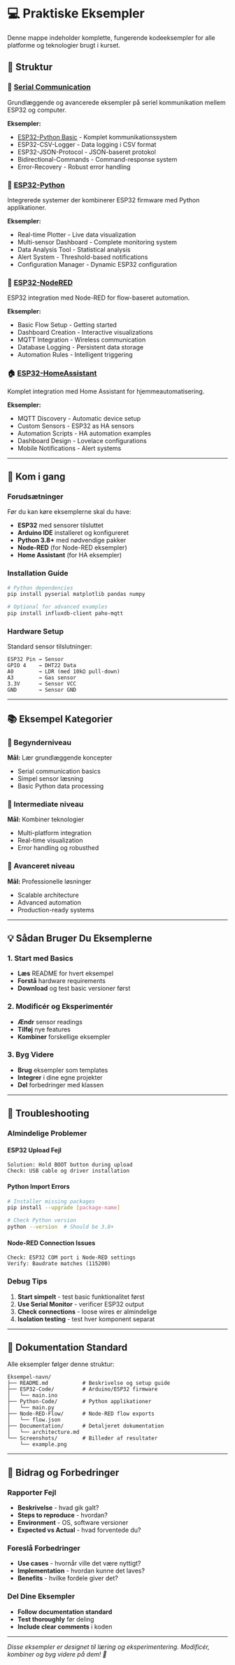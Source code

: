 # 💻 Praktiske Eksempler

Denne mappe indeholder komplette, fungerende kodeeksempler for alle platforme og teknologier brugt i kurset.

## 📁 Struktur

### 📡 [Serial Communication](Serial-Communication/)
Grundlæggende og avancerede eksempler på seriel kommunikation mellem ESP32 og computer.

**Eksempler:**
- [ESP32-Python Basic](Serial-Communication/ESP32-Python-Basic.md) - Komplet kommunikationssystem
- ESP32-CSV-Logger - Data logging i CSV format
- ESP32-JSON-Protocol - JSON-baseret protokol
- Bidirectional-Commands - Command-response system
- Error-Recovery - Robust error handling

### 🐍 [ESP32-Python](ESP32-Python/)
Integrerede systemer der kombinerer ESP32 firmware med Python applikationer.

**Eksempler:**
- Real-time Plotter - Live data visualization
- Multi-sensor Dashboard - Complete monitoring system  
- Data Analysis Tool - Statistical analysis
- Alert System - Threshold-based notifications
- Configuration Manager - Dynamic ESP32 configuration

### 🔄 [ESP32-NodeRED](ESP32-NodeRED/)
ESP32 integration med Node-RED for flow-baseret automation.

**Eksempler:**
- Basic Flow Setup - Getting started
- Dashboard Creation - Interactive visualizations
- MQTT Integration - Wireless communication
- Database Logging - Persistent data storage
- Automation Rules - Intelligent triggering

### 🏠 [ESP32-HomeAssistant](ESP32-HomeAssistant/)
Komplet integration med Home Assistant for hjemmeautomatisering.

**Eksempler:**
- MQTT Discovery - Automatic device setup
- Custom Sensors - ESP32 as HA sensors
- Automation Scripts - HA automation examples
- Dashboard Design - Lovelace configurations
- Mobile Notifications - Alert systems

---

## 🚀 Kom i gang

### Forudsætninger
Før du kan køre eksemplerne skal du have:
- **ESP32** med sensorer tilsluttet
- **Arduino IDE** installeret og konfigureret
- **Python 3.8+** med nødvendige pakker
- **Node-RED** (for Node-RED eksempler)
- **Home Assistant** (for HA eksempler)

### Installation Guide
```bash
# Python dependencies
pip install pyserial matplotlib pandas numpy

# Optional for advanced examples
pip install influxdb-client paho-mqtt
```

### Hardware Setup
Standard sensor tilslutninger:
```
ESP32 Pin → Sensor
GPIO 4    → DHT22 Data
A0        → LDR (med 10kΩ pull-down)
A3        → Gas sensor
3.3V      → Sensor VCC
GND       → Sensor GND
```

---

## 📚 Eksempel Kategorier

### 🎯 Begynderniveau
**Mål:** Lær grundlæggende koncepter
- Serial communication basics
- Simpel sensor læsning
- Basic Python data processing

### 🔧 Intermediate niveau  
**Mål:** Kombiner teknologier
- Multi-platform integration
- Real-time visualization
- Error handling og robusthed

### 🚀 Avanceret niveau
**Mål:** Professionelle løsninger
- Scalable architecture
- Advanced automation
- Production-ready systems

---

## 💡 Sådan Bruger Du Eksemplerne

### 1. Start med Basics
- **Læs** README for hvert eksempel
- **Forstå** hardware requirements
- **Download** og test basic versioner først

### 2. Modificér og Eksperimentér
- **Ændr** sensor readings
- **Tilføj** nye features  
- **Kombiner** forskellige eksempler

### 3. Byg Videre
- **Brug** eksempler som templates
- **Integrer** i dine egne projekter
- **Del** forbedringer med klassen

---

## 🔧 Troubleshooting

### Almindelige Problemer

#### ESP32 Upload Fejl
```
Solution: Hold BOOT button during upload
Check: USB cable og driver installation
```

#### Python Import Errors
```bash
# Installer missing packages
pip install --upgrade [package-name]

# Check Python version
python --version  # Should be 3.8+
```

#### Node-RED Connection Issues
```
Check: ESP32 COM port i Node-RED settings
Verify: Baudrate matches (115200)
```

### Debug Tips
1. **Start simpelt** - test basic funktionalitet først
2. **Use Serial Monitor** - verificer ESP32 output
3. **Check connections** - loose wires er almindelige
4. **Isolation testing** - test hver komponent separat

---

## 📖 Dokumentation Standard

Alle eksempler følger denne struktur:
```
Eksempel-navn/
├── README.md           # Beskrivelse og setup guide
├── ESP32-Code/         # Arduino/ESP32 firmware
│   └── main.ino
├── Python-Code/        # Python applikationer
│   └── main.py
├── Node-RED-Flow/      # Node-RED flow exports
│   └── flow.json
├── Documentation/      # Detaljeret dokumentation
│   └── architecture.md
└── Screenshots/        # Billeder af resultater
    └── example.png
```

---

## 🤝 Bidrag og Forbedringer

### Rapporter Fejl
- **Beskrivelse** - hvad gik galt?
- **Steps to reproduce** - hvordan?
- **Environment** - OS, software versioner
- **Expected vs Actual** - hvad forventede du?

### Foreslå Forbedringer
- **Use cases** - hvornår ville det være nyttigt?
- **Implementation** - hvordan kunne det laves?
- **Benefits** - hvilke fordele giver det?

### Del Dine Eksempler
- **Follow documentation standard**
- **Test thoroughly** før deling
- **Include clear comments** i koden

---

*Disse eksempler er designet til læring og eksperimentering. Modificér, kombiner og byg videre på dem! 🚀*